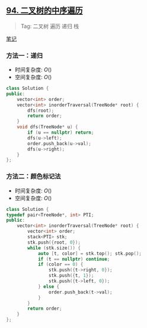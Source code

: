 ## [94. 二叉树的中序遍历](https://leetcode.cn/problems/binary-tree-inorder-traversal/description/)

> Tag: 二叉树 遍历 递归 栈

[笔记](https://alfly.cn/algorithm/21_binary-tree-traversal/#%e4%b8%ad%e5%ba%8f%e9%81%8d%e5%8e%86)

### 方法一：递归
* 时间复杂度: ${O()}$
* 空间复杂度: ${O()}$
```cpp
class Solution {
public:
    vector<int> order;
    vector<int> inorderTraversal(TreeNode* root) {
        dfs(root);
        return order;
    }
    void dfs(TreeNode* u) {
        if (u == nullptr) return;
        dfs(u->left);
        order.push_back(u->val);
        dfs(u->right);
    }
};
```

### 方法二：颜色标记法
* 时间复杂度: ${O()}$
* 空间复杂度: ${O()}$
```cpp
class Solution {
typedef pair<TreeNode*, int> PTI;
public:
    vector<int> inorderTraversal(TreeNode* root) {
        vector<int> order;
        stack<PTI> stk;
        stk.push({root, 0});
        while (stk.size()) {
            auto [t, color] = stk.top(); stk.pop();
            if (t == nullptr) continue;
            if (color == 0) {
                stk.push({t->right, 0});
                stk.push({t, 1});
                stk.push({t->left, 0});
            } else {
                order.push_back(t->val);
            }
        }
        return order;
    }
};
```